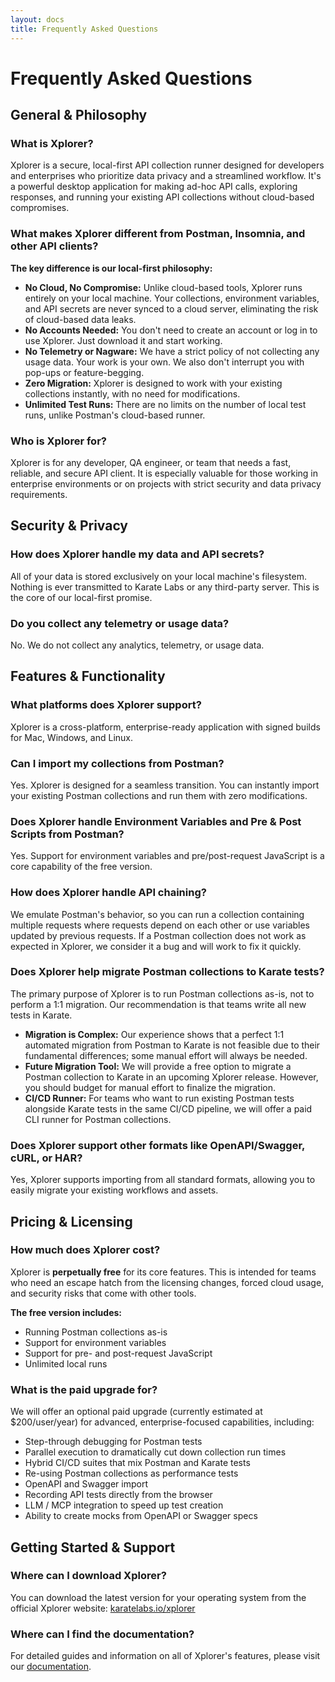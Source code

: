 ```yaml
---
layout: docs
title: Frequently Asked Questions
---
```


# Frequently Asked Questions

## General & Philosophy

### What is Xplorer?

Xplorer is a secure, local-first API collection runner designed for developers and enterprises who prioritize data privacy and a streamlined workflow. It's a powerful desktop application for making ad-hoc API calls, exploring responses, and running your existing API collections without cloud-based compromises.

### What makes Xplorer different from Postman, Insomnia, and other API clients?

**The key difference is our local-first philosophy:**

- **No Cloud, No Compromise:** Unlike cloud-based tools, Xplorer runs entirely on your local machine. Your collections, environment variables, and API secrets are never synced to a cloud server, eliminating the risk of cloud-based data leaks.
- **No Accounts Needed:** You don't need to create an account or log in to use Xplorer. Just download it and start working.
- **No Telemetry or Nagware:** We have a strict policy of not collecting any usage data. Your work is your own. We also don't interrupt you with pop-ups or feature-begging.
- **Zero Migration:** Xplorer is designed to work with your existing collections instantly, with no need for modifications.
- **Unlimited Test Runs:** There are no limits on the number of local test runs, unlike Postman's cloud-based runner.

### Who is Xplorer for?

Xplorer is for any developer, QA engineer, or team that needs a fast, reliable, and secure API client. It is especially valuable for those working in enterprise environments or on projects with strict security and data privacy requirements.

## Security & Privacy

### How does Xplorer handle my data and API secrets?

All of your data is stored exclusively on your local machine's filesystem. Nothing is ever transmitted to Karate Labs or any third-party server. This is the core of our local-first promise.

### Do you collect any telemetry or usage data?

No. We do not collect any analytics, telemetry, or usage data.

## Features & Functionality

### What platforms does Xplorer support?

Xplorer is a cross-platform, enterprise-ready application with signed builds for Mac, Windows, and Linux.

### Can I import my collections from Postman?

Yes. Xplorer is designed for a seamless transition. You can instantly import your existing Postman collections and run them with zero modifications.

### Does Xplorer handle Environment Variables and Pre & Post Scripts from Postman?

Yes. Support for environment variables and pre/post-request JavaScript is a core capability of the free version.

### How does Xplorer handle API chaining?

We emulate Postman's behavior, so you can run a collection containing multiple requests where requests depend on each other or use variables updated by previous requests. If a Postman collection does not work as expected in Xplorer, we consider it a bug and will work to fix it quickly.

### Does Xplorer help migrate Postman collections to Karate tests?

The primary purpose of Xplorer is to run Postman collections as-is, not to perform a 1:1 migration. Our recommendation is that teams write all new tests in Karate.

- **Migration is Complex:** Our experience shows that a perfect 1:1 automated migration from Postman to Karate is not feasible due to their fundamental differences; some manual effort will always be needed.
- **Future Migration Tool:** We will provide a free option to migrate a Postman collection to Karate in an upcoming Xplorer release. However, you should budget for manual effort to finalize the migration.
- **CI/CD Runner:** For teams who want to run existing Postman tests alongside Karate tests in the same CI/CD pipeline, we will offer a paid CLI runner for Postman collections.

### Does Xplorer support other formats like OpenAPI/Swagger, cURL, or HAR?

Yes, Xplorer supports importing from all standard formats, allowing you to easily migrate your existing workflows and assets.

## Pricing & Licensing

### How much does Xplorer cost?

Xplorer is **perpetually free** for its core features. This is intended for teams who need an escape hatch from the licensing changes, forced cloud usage, and security risks that come with other tools.

**The free version includes:**

- Running Postman collections as-is
- Support for environment variables
- Support for pre- and post-request JavaScript
- Unlimited local runs

### What is the paid upgrade for?

We will offer an optional paid upgrade (currently estimated at $200/user/year) for advanced, enterprise-focused capabilities, including:

- Step-through debugging for Postman tests
- Parallel execution to dramatically cut down collection run times
- Hybrid CI/CD suites that mix Postman and Karate tests
- Re-using Postman collections as performance tests
- OpenAPI and Swagger import
- Recording API tests directly from the browser
- LLM / MCP integration to speed up test creation
- Ability to create mocks from OpenAPI or Swagger specs

## Getting Started & Support

### Where can I download Xplorer?

You can download the latest version for your operating system from the official Xplorer website: [karatelabs.io/xplorer](https://karatelabs.io/xplorer)

### Where can I find the documentation?

For detailed guides and information on all of Xplorer's features, please visit our [documentation](/xplorer/docs).
